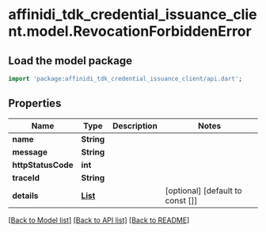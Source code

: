 # affinidi_tdk_credential_issuance_client.model.RevocationForbiddenError

## Load the model package

```dart
import 'package:affinidi_tdk_credential_issuance_client/api.dart';
```

## Properties

| Name               | Type                                                                              | Description | Notes                            |
| ------------------ | --------------------------------------------------------------------------------- | ----------- | -------------------------------- |
| **name**           | **String**                                                                        |             |
| **message**        | **String**                                                                        |             |
| **httpStatusCode** | **int**                                                                           |             |
| **traceId**        | **String**                                                                        |             |
| **details**        | [**List<ActionForbiddenErrorDetailsInner>**](ActionForbiddenErrorDetailsInner.md) |             | [optional] [default to const []] |

[[Back to Model list]](../README.md#documentation-for-models) [[Back to API list]](../README.md#documentation-for-api-endpoints) [[Back to README]](../README.md)
